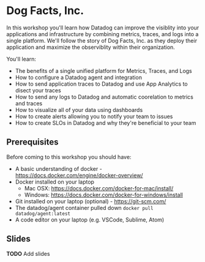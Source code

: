 # Dog Facts, Inc.

In this workshop you'll learn how Datadog can improve the visiblity into your applications and infrastructure by combining metrics, traces, and logs into a single platform. We'll follow the story of Dog Facts, Inc. as they deploy their application and maximize the observiblity within their organization.

You'll learn:
- The benefits of a single unified platform for Metrics, Traces, and Logs
- How to configure a Datadog agent and integration
- How to send application traces to Datadog and use App Analytics to disect your traces
- How to send any logs to Datadog and automatic coorelation to metrics and traces
- How to visualize all of your data using dashboards
- How to create alerts allowing you to notify your team to issues
- How to create SLOs in Datadog and why they're beneficial to your team


## Prerequisites

Before coming to this workshop you should have:
- A basic understanding of docker - https://docs.docker.com/engine/docker-overview/
- Docker installed on your laptop
  - Mac OSX: https://docs.docker.com/docker-for-mac/install/
  - Windows: https://docs.docker.com/docker-for-windows/install
- Git installed on your laptop (optional) - https://git-scm.com/
- The datadog/agent container pulled down
  `docker pull datadog/agent:latest`
- A code editor on your laptop (e.g. VSCode, Sublime, Atom)

## Slides

**TODO** Add slides



